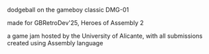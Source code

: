 dodgeball on the gameboy classic DMG-01

made for GBRetroDev'25, Heroes of Assembly 2

a game jam hosted by the University of Alicante, with all submissions created using Assembly language